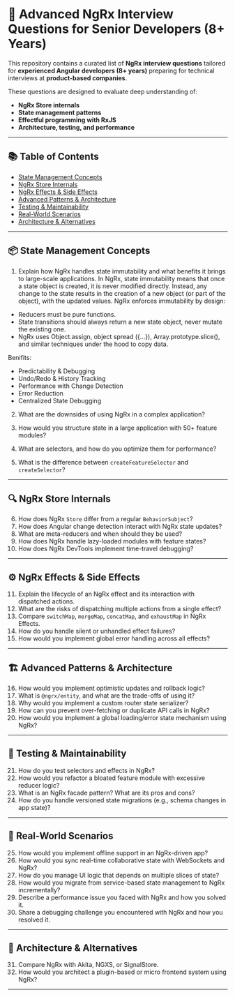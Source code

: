 # 🧠 Advanced NgRx Interview Questions for Senior Developers (8+ Years)

This repository contains a curated list of **NgRx interview questions** tailored for **experienced Angular developers (8+ years)** preparing for technical interviews at **product-based companies**.

These questions are designed to evaluate deep understanding of:
- **NgRx Store internals**
- **State management patterns**
- **Effectful programming with RxJS**
- **Architecture, testing, and performance**

---

## 📚 Table of Contents

- [State Management Concepts](#state-management-concepts)
- [NgRx Store Internals](#ngrx-store-internals)
- [NgRx Effects & Side Effects](#ngrx-effects--side-effects)
- [Advanced Patterns & Architecture](#advanced-patterns--architecture)
- [Testing & Maintainability](#testing--maintainability)
- [Real-World Scenarios](#real-world-scenarios)
- [Architecture & Alternatives](#architecture--alternatives)

---

## 📦 State Management Concepts

1. Explain how NgRx handles state immutability and what benefits it brings to large-scale applications.
  In NgRx, state immutability means that once a state object is created, it is never modified directly. Instead, any change to the state results in the creation of a new object (or part of the object), with the updated values.
  NgRx enforces immutability by design:
  - Reducers must be pure functions.
  - State transitions should always return a new state object, never mutate the existing one.
  - NgRx uses Object.assign, object spread ({...}), Array.prototype.slice(), and similar techniques under the hood to copy data.

  Benifits:
  - Predictability & Debugging
  - Undo/Redo & History Tracking
  - Performance with Change Detection
  - Error Reduction
  - Centralized State Debugging
  
2. What are the downsides of using NgRx in a complex application?
 
  
3. How would you structure state in a large application with 50+ feature modules?  
4. What are selectors, and how do you optimize them for performance?  
5. What is the difference between `createFeatureSelector` and `createSelector`?

---

## 🔍 NgRx Store Internals

6. How does NgRx `Store` differ from a regular `BehaviorSubject`?  
7. How does Angular change detection interact with NgRx state updates?  
8. What are meta-reducers and when should they be used?  
9. How does NgRx handle lazy-loaded modules with feature states?  
10. How does NgRx DevTools implement time-travel debugging?

---

## ⚙️ NgRx Effects & Side Effects

11. Explain the lifecycle of an NgRx effect and its interaction with dispatched actions.  
12. What are the risks of dispatching multiple actions from a single effect?  
13. Compare `switchMap`, `mergeMap`, `concatMap`, and `exhaustMap` in NgRx Effects.  
14. How do you handle silent or unhandled effect failures?  
15. How would you implement global error handling across all effects?

---

## 🏗️ Advanced Patterns & Architecture

16. How would you implement optimistic updates and rollback logic?  
17. What is `@ngrx/entity`, and what are the trade-offs of using it?  
18. Why would you implement a custom router state serializer?  
19. How can you prevent over-fetching or duplicate API calls in NgRx?  
20. How would you implement a global loading/error state mechanism using NgRx?

---

## 🧪 Testing & Maintainability

21. How do you test selectors and effects in NgRx?  
22. How would you refactor a bloated feature module with excessive reducer logic?  
23. What is an NgRx facade pattern? What are its pros and cons?  
24. How do you handle versioned state migrations (e.g., schema changes in app state)?

---

## 🧩 Real-World Scenarios

25. How would you implement offline support in an NgRx-driven app?  
26. How would you sync real-time collaborative state with WebSockets and NgRx?  
27. How do you manage UI logic that depends on multiple slices of state?  
28. How would you migrate from service-based state management to NgRx incrementally?  
29. Describe a performance issue you faced with NgRx and how you solved it.  
30. Share a debugging challenge you encountered with NgRx and how you resolved it.

---

## 🧱 Architecture & Alternatives

31. Compare NgRx with Akita, NGXS, or SignalStore.  
32. How would you architect a plugin-based or micro frontend system using NgRx?

---

